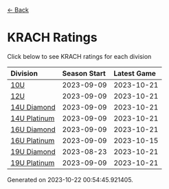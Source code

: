 [<- Back](../readme.md)
# KRACH Ratings
Click below to see KRACH ratings for each division

| Division | Season Start | Latest Game |
| :-- | :-- | :-- |
| [10U](10U-ratings.md) | 2023-09-09 | 2023-10-21 |
| [12U](12U-ratings.md) | 2023-09-09 | 2023-10-21 |
| [14U Diamond](14U-Diamond-ratings.md) | 2023-09-09 | 2023-10-21 |
| [14U Platinum](14U-Platinum-ratings.md) | 2023-09-09 | 2023-10-21 |
| [16U Diamond](16U-Diamond-ratings.md) | 2023-09-09 | 2023-10-21 |
| [16U Platinum](16U-Platinum-ratings.md) | 2023-09-09 | 2023-10-15 |
| [19U Diamond](19U-Diamond-ratings.md) | 2023-08-23 | 2023-10-21 |
| [19U Platinum](19U-Platinum-ratings.md) | 2023-09-09 | 2023-10-21 |

Generated on 2023-10-22 00:54:45.921405.
